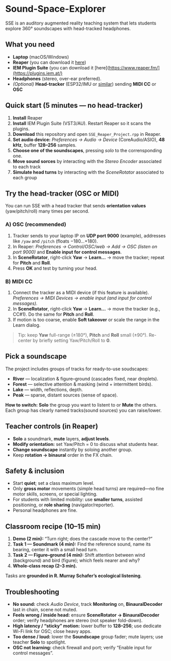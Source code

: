 # Sound-Space-Explorer
SSE is an auditory augmented reality teaching system that lets students explore 360° soundscapes with head-tracked headphones.

## What you need
* **Laptop** (macOS/Windows)
* **Reaper** (you can download it [here](https://www.reaper.fm/))
* **IEM Plugin Suite** (you can download it [here](https://www.reaper.fm/](https://plugins.iem.at/)
* **Headphones** (stereo, over-ear preferred).
* *(Optional)* **Head-tracker** (ESP32/IMU or [similar](https://x-io.co.uk/x-imu3/)) sending **MIDI CC** or **OSC**

## Quick start (5 minutes — no head-tracker)

1. **Install** Reaper
2. **Install** IEM Plugin Suite (VST3/AU). Restart Reaper so it scans the plugins.
3. **Download** this repository and open `SSE_Reaper_Project.rpp` in Reaper.
4. **Set audio device:** *Preferences → Audio → Device* (CoreAudio/ASIO), **48 kHz**, buffer **128–256** samples.
5. **Choose one of the soundscapes**, pressing *solo* to the corrensponding one.
6. **Move sound sorces** by interacting with the *Stereo Encoder* associated to each track
7. **Simulate head turns** by interacting with the *SceneRotator* associated to each group


## Try the head-tracker (OSC or MIDI)

You can run SSE with a head tracker that sends **orientation values** (yaw/pitch/roll) many times per second.

### A) OSC (recommended)

1. Tracker sends to your laptop IP on **UDP port 9000** (example), addresses like `/yaw` and `/pitch` (floats −180…+180).
2. In Reaper: *Preferences → Control/OSC/web → Add → OSC (listen on port 9000)* and **Enable input for control messages**.
3. In **SceneRotator**, right-click **Yaw** → **Learn…** → move the tracker; repeat for **Pitch** and **Roll**.
4. Press **OK** and test by turning your head.

### B) MIDI CC

1. Connect the tracker as a MIDI device (if this feature is available). *Preferences → MIDI Devices → enable input (and input for control messages).*
2. In **SceneRotator**, right-click **Yaw** → **Learn…** → move the tracker (e.g., CC#1). Do the same for **Pitch** and **Roll**.
3. If motion is too coarse, enable **Soft takeover** or scale the range in the Learn dialog.

> Tip: keep **Yaw** full-range (±180°), **Pitch** and **Roll** small (±90°). Re-center by briefly setting Yaw/Pitch/Roll to **0**.

## Pick a soundscape

The project includes groups of tracks for ready-to-use soudscapes:

* **River** — localization & figure–ground (cascades fixed, near droplets).
* **Forest** — selective attention & masking (wind + intermittent birds).
* **Lake** — width, reflections, depth.
* **Peak** — sparse, distant sources (sense of space).

**How to switch:** **Solo** the group you want to listent to or **Mute** the others. Each group has clearly named tracks(sound sources) you can raise/lower.

## Teacher controls (in Reaper)

* **Solo** a soundmark, **mute** layers, **adjust levels**.
* **Modify orientation:** set Yaw/Pitch = 0 to discuss what students hear.
* **Change soundscape** instantly by soloing another group.
* Keep **rotation → binaural** order in the FX chain.

## Safety & inclusion

* Start **quiet**; set a class maximum level.
* Only **gross motor** movements (simple head turns) are required—no fine motor skills, screens, or special lighting.
* For students with limited mobility: use **smaller turns**, assisted positioning, or **role sharing** (navigator/reporter).
* Personal headphones are fine.

## Classroom recipe (10–15 min)

1. **Demo (2 min):** “Turn right; does the cascade move to the center?”
2. **Task 1 — Soundmark (4 min):** Find the reference sound, name its bearing, center it with a small head turn.
3. **Task 2 — Figure–ground (4 min):** Shift attention between wind (background) and bird (figure); which feels nearer and why?
4. **Whole-class recap (2–3 min).**

Tasks are **grounded in R. Murray Schafer’s ecological listening**.

## Troubleshooting

* **No sound:** check *Audio Device*, track **Monitoring** on, **BinauralDecoder** last in chain, scene not muted.
* **Feels wrong / inside head:** ensure **SceneRotator → BinauralDecoder** order; verify headphones are stereo (not speaker fold-down).
* **High latency / “sticky” motion:** lower buffer to **128–256**; use dedicate Wi-Fi link for OSC; close heavy apps.
* **Too dense / loud:** lower the **Soundscape** group fader; mute layers; use teacher **Solo** to spotlight.
* **OSC not learning:** check firewall and port; verify “Enable input for control messages”.

